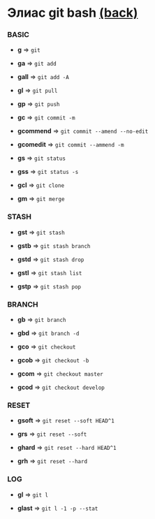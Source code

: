 # Элиас git bash [(back)](../../readme.md)

### BASIC

- **g** => `git`

- **ga** => `git add`

- **gall** => `git add -A`

- **gl** => `git pull`

- **gp** => `git push`

- **gc** => `git commit -m`

- **gcommend** => `git commit --amend --no-edit`

- **gcomedit** => `git commit --ammend -m`

- **gs** => `git status`

- **gss** => `git status -s`

- **gcl** => `git clone`

- **gm** => `git merge`

### STASH

- **gst** => `git stash`

- **gstb** => `git stash branch`

- **gstd** => `git stash drop`

- **gstl** => `git stash list`

- **gstp** => `git stash pop`

### BRANCH

- **gb** => `git branch`

- **gbd** => `git branch -d`

- **gco** => `git checkout`

- **gcob** => `git checkout -b`

- **gcom** => `git checkout master`

- **gcod** => `git checkout develop`

### RESET

- **gsoft** => `git reset --soft HEAD^1`

- **grs** => `git reset --soft`

- **ghard** => `git reset --hard HEAD^1`

- **grh** => `git reset --hard`

### LOG

- **gl** => `git l`

- **glast** => `git l -1 -p --stat`
